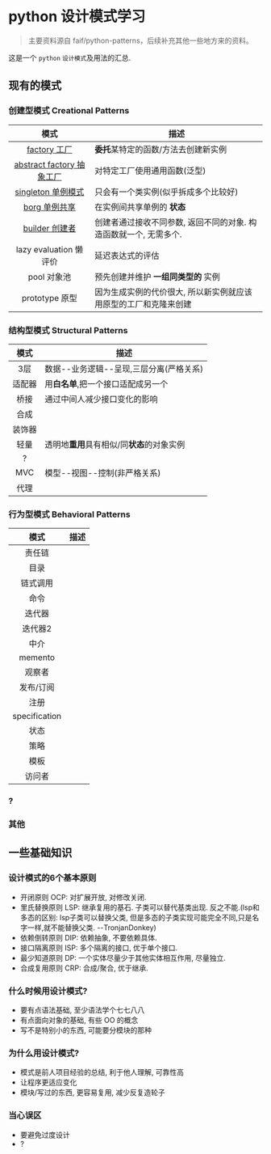 # python 设计模式学习

> 主要资料源自 faif/python-patterns，后续补充其他一些地方来的资料。

这是一个 `python` `设计模式`及用法的汇总.

## 现有的模式

### 创建型模式 Creational Patterns
| 模式 | 描述 |
|:---:|------|
| [factory 工厂](patterns/factory.py) | **委托**某特定的函数/方法去创建新实例 |
| [abstract factory 抽象工厂](patterns/abstract_factory.py) | 对特定工厂使用通用函数(泛型) |
| [singleton 单例模式](patterns/singleton.py) | 只会有一个类实例(似乎拆成多个比较好) |
| [borg 单例共享](patterns/borg.py) | 在实例间共享单例的 **状态** |
| [builder 创建者](patterns/builder.py) | 创建者通过接收不同参数, 返回不同的对象. 构造函数就一个, 无需多个. |
| lazy evaluation 懒评价 | 延迟表达式的评估 |
| pool 对象池 | 预先创建并维护 **一组同类型的** 实例 |
| prototype 原型 | 因为生成实例的代价很大, 所以新实例就应该用原型的工厂和克隆来创建 |


### 结构型模式 Structural Patterns
| 模式 | 描述 |
|:---:|------|
| 3层 | 数据--业务逻辑--呈现,三层分离(严格关系) |
| 适配器 | 用**白名单**,把一个接口适配成另一个 |
| 桥接 | 通过中间人减少接口变化的影响 |
| 合成 |  |
| 装饰器 |  |
| 轻量 | 透明地**重用**具有相似/同**状态**的对象实例 |
| ? |  |
| MVC | 模型--视图--控制(非严格关系) |
| 代理 |  |


### 行为型模式 Behavioral Patterns
| 模式 | 描述 |
|:---:|------|
| 责任链 |  |
| 目录 |  |
| 链式调用 |  |
| 命令 |  |
| 迭代器 |  |
| 迭代器2 |  |
| 中介 |  |
| memento |  |
| 观察者 |  |
| 发布/订阅 |  |
| 注册 |  |
| specification |  |
| 状态 |  |
| 策略 |  |
| 模板 |  |
| 访问者 |  |

### ?

### 其他


## 一些基础知识

### 设计模式的6个基本原则
- 开闭原则 OCP: 对扩展开放, 对修改关闭.
- 里氏替换原则 LSP: 继承复用的基石. 子类可以替代基类出现. 反之不能.(lsp和多态的区别: lsp子类可以替换父类, 但是多态的子类实现可能完全不同,只是名字一样,就不能替换父类. --TronjanDonkey)
- 依赖倒转原则 DIP: 依赖抽象, 不要依赖具体.
- 接口隔离原则 ISP: 多个隔离的接口, 优于单个接口.
- 最少知道原则 DP: 一个实体尽量少于其他实体相互作用, 尽量独立.
- 合成复用原则 CRP: 合成/聚合, 优于继承.


### 什么时候用设计模式?
- 要有点语法基础, 至少语法学个七七八八
- 有点面向对象的基础, 有些 OO 的概念
- 写不是特别小的东西, 可能要分模块的那种

### 为什么用设计模式?
- 模式是前人项目经验的总结, 利于他人理解, 可靠性高
- 让程序更适应变化
- 模块/写过的东西, 更容易复用, 减少反复造轮子

### 当心误区
- 要避免过度设计
- ?


